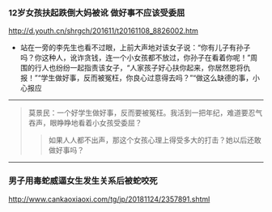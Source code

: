 ### 12岁女孩扶起跌倒大妈被讹 做好事不应该受委屈
http://d.youth.cn/shrgch/201611/t20161108_8826002.htm
- 站在一旁的李先生也看不过眼，上前大声地对该女子说：“你有儿子有孙子吗？你这种人，讹诈贪钱，连一个小女孩都不放过，你孙子在看着你呢！”周围的行人也纷纷一起指责该女子，“人家孩子好心扶你起来，你居然恩将仇报！”“学生做好事，反而被冤枉，你良心过意得去吗？”“做这么缺德的事，小心报应
---
>莫景民：一个好学生做好事，反而要被冤枉。我活到一把年纪，难道要忍气吞声，眼睁睁地看着小女孩受委屈？
>>如果人人都不出声，那这个女孩心理上得受多大的打击？她以后还敢做好事吗？
---
### 男子用毒蛇威逼女生发生关系后被蛇咬死
http://www.cankaoxiaoxi.com/tg/jp/20181124/2357891.shtml